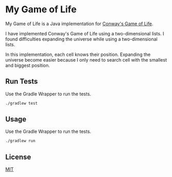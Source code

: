 # My Game of Life

My Game of Life is a Java implementation for [Conway's Game of Life](https://en.wikipedia.org/wiki/Conway%27s_Game_of_Life).

I have implemented Conway's Game of Life using a two-dimensional lists. I found difficulties expanding the universe while using a two-dimensional lists.

In this implementation, each cell knows their position. Expanding the universe become easier because I only need to search cell with the smallest and biggest position.

## Run Tests

Use the Gradle Wrapper to run the tests.

```bash
./gradlew test
```

## Usage

Use the Gradle Wrapper to run the tests.

```bash
./gradlew run
```

## License
[MIT](https://choosealicense.com/licenses/mit/)
